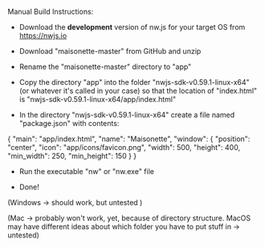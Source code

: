 
Manual Build Instructions:

* Download the **development** version of nw.js for your target OS from https://nwjs.io

* Download "maisonette-master" from GitHub and unzip

* Rename the "maisonette-master" directory to "app"

* Copy the directory "app" into the folder "nwjs-sdk-v0.59.1-linux-x64" (or whatever it's called in your case) so that the location of "index.html" is "nwjs-sdk-v0.59.1-linux-x64/app/index.html"

* In the directory "nwjs-sdk-v0.59.1-linux-x64" create a file named "package.json" with contents:

{
    "main": "app/index.html",
    "name": "Maisonette",
    "window": {
        "position": "center",
        "icon": "app/icons/favicon.png",
        "width": 500,
        "height": 400,
        "min_width": 250,
        "min_height": 150
      }
}

* Run the executable "nw" or "nw.exe" file

* Done!

(Windows -> should work, but untested )

(Mac -> probably won't work, yet, because of directory structure. MacOS may have different ideas about which folder you have to put stuff in -> untested)

